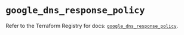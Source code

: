 # `google_dns_response_policy`

Refer to the Terraform Registry for docs: [`google_dns_response_policy`](https://registry.terraform.io/providers/hashicorp/google/6.38.0/docs/resources/dns_response_policy).
